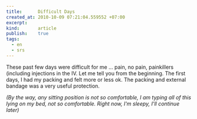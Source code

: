```yaml
--- 
title:      Difficult Days
created_at: 2010-10-09 07:21:04.559552 +07:00
excerpt:
kind:       article
publish:    true
tags:
  - en
  - srs
--- 
```


These past few days were difficult for me ... pain, no pain, painkillers
(including injections in the IV. Let me tell you from the beginning. The first
days, I had my packing and felt more or less ok. The packing and external
bandage was a very useful protection.

*(By the way, any sitting position is not so comfortable, I am typing all of
this lying on my bed, not so comfortable. Right now, I'm sleepy, I'll continue
later)*
